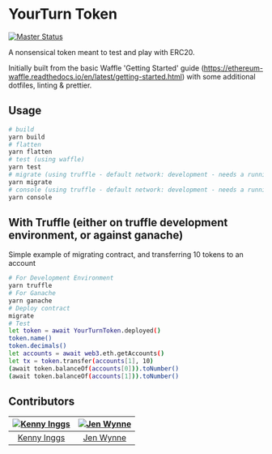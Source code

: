 # YourTurn Token

[![Master Status](https://github.com/kinggs/your-turn-contract/workflows/master/badge.svg)](https://github.com/kinggs/your-turn-contract/actions)

A nonsensical token meant to test and play with ERC20.

Initially built from the basic Waffle 'Getting Started' guide (<https://ethereum-waffle.readthedocs.io/en/latest/getting-started.html>) with some additional dotfiles, linting & prettier.

## Usage

```sh
# build
yarn build
# flatten
yarn flatten
# test (using waffle)
yarn test
# migrate (using truffle - default network: development - needs a running Ganache on 127.0.01.:7545)
yarn migrate
# console (using truffle - default network: development - needs a running Ganache on 127.0.01.:7545)
yarn console
```

## With Truffle (either on truffle development environment, or against ganache)

Simple example of migrating contract, and transferring 10 tokens to an account

```sh
# For Development Environment
yarn truffle
# For Ganache
yarn ganache
# Deploy contract
migrate
# Test
let token = await YourTurnToken.deployed()
token.name()
token.decimals()
let accounts = await web3.eth.getAccounts()
let tx = token.transfer(accounts[1], 10)
(await token.balanceOf(accounts[0])).toNumber()
(await token.balanceOf(accounts[1])).toNumber()
```

## Contributors

| [![Kenny Inggs][kinggs_avatar]][kinggs_homepage] | [![Jen Wynne][jenwynne_avatar]][jenwynne_homepage] |
| :----------------------------------------------: | :------------------------------------------------: |
|          [Kenny Inggs][kinggs_homepage]          |           [Jen Wynne][jenwynne_homepage]           |

[kinggs_homepage]: https://github.com/kinggs
[kinggs_avatar]: https://github.com/kinggs.png?size=150
[jenwynne_homepage]: https://github.com/jenwynne
[jenwynne_avatar]: https://github.com/jenwynne.png?size=150
